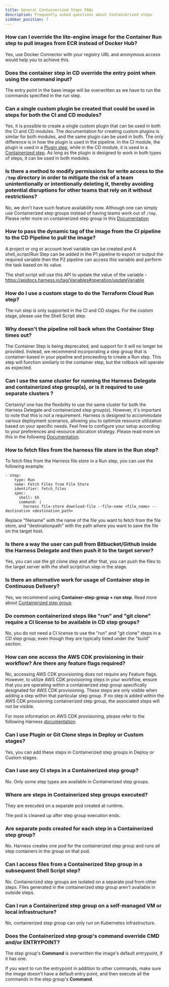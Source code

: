 ```yaml
---
title: General Containerized Steps FAQs
description: Frequently asked questions about Containerized steps.
sidebar_position: 7
---
```


### How can I override the lite-engine image for the Container Run step to pull images from ECR instead of Docker Hub? 

Yes, use Docker Connector with your registry URL and anonymous access would help you to achieve this.

### Does the container step in CD override the entry point when using the command input?

The entry point in the base image will be overwritten as we have to run the commands specified in the run step.

### Can a single custom plugin be created that could be used in steps for both the CI and CD modules?

Yes, it is possible to create a single custom plugin that can be used in both the CI and CD modules. The documentation for creating custom plugins is similar for both modules, and the same plugin can be used in both. The only difference is in how the plugin is used in the pipeline. In the CI module, the plugin is used in a [Plugin step](https://developer.harness.io/docs/continuous-integration/use-ci/use-drone-plugins/explore-ci-plugins), while in the CD module, it is used in a [Containerized step](https://developer.harness.io/docs/continuous-delivery/x-platform-cd-features/cd-steps/containerized-steps/plugin-step). As long as the plugin is designed to work in both types of steps, it can be used in both modules.


### Is there a method to modify permissions for write access to the `/tmp` directory in order to mitigate the risk of a team unintentionally or intentionally deleting it, thereby avoiding potential disruptions for other teams that rely on it without restrictions?

No, we don't have such feature availability now.
Although one can simply use Containerized step groups instead of having teams work out of `/tmp`.
Please refer more on containerized step group in this [Documentation](https://developer.harness.io/docs/continuous-delivery/x-platform-cd-features/cd-steps/containerized-steps/containerized-step-groups/)


### How to pass the dynamic tag of the image from the CI pipeline to the CD Pipeline to pull the image?
A project or org or account level variable can be created and A shell_script/Run Step can be added in the P1 pipeline to export or output the required variable then the P2 pipeline can access this variable and perform the task based on its value.
 
The shell script will use this API to update the value of the variable - https://apidocs.harness.io/tag/Variables#operation/updateVariable


### How do I use a custom stage to do the Terraform Cloud Run step?
The run step is only supported in the CI and CD stages. For the custom stage, please use the Shell Script step.


### Why doesn't the pipeline roll back when the Container Step times out?

The Container Step is being deprecated, and support for it will no longer be provided. Instead, we recommend incorporating a step group that is container-based in your pipeline and proceeding to create a Run step. This step will function similarly to the container step, but the rollback will operate as expected.


### Can I use the same cluster for running the Harness Delegate and containerized step group(s), or is it required to use separate clusters ?

Certainly! one has the flexibility to use the same cluster for both the Harness Delegate and containerized step group(s). However, it's important to note that this is not a requirement. Harness is designed to accommodate various deployment scenarios, allowing you to optimize resource utilization based on your specific needs. Feel free to configure your setup according to your preferences and resource allocation strategy.
Please read more on this in the following [Documentation](https://developer.harness.io/docs/continuous-delivery/x-platform-cd-features/cd-steps/containerized-steps/containerized-step-groups#important-notes).




### How to fetch files from the harness file store in the Run step?
To fetch files from the Harness file store in a Run step, you can use the following example:

```
- step:
    type: Run
    name: Fetch Files from File Store
    identifier: fetch_files
    spec:
      shell: Sh
      command: |
        harness file-store download-file --file-name <file_name> --destination <destination_path>
```
Replace "filename" with the name of the file you want to fetch from the file store, and "destinationpath" with the path where you want to save the file on the target host.


### Is there a way the user can pull from Bitbucket/Github inside the Harness Delegate and then push it to the target server?

Yes, you can use the git clone step and after that, you can push the files to the target server with the shell script/run step in the stage.


### Is there an alternative work for usage of Container step in Continuous Delivery?

Yes, we recommend using **Container-step-group + run step**.
Read more about [Containerized step group](https://developer.harness.io/docs/continuous-delivery/x-platform-cd-features/cd-steps/containerized-steps/containerized-step-groups/#add-a-containerized-step-group).


### Do common containerized steps like "run" and "git clone" require a CI license to be available in CD step groups?

No, you do not need a CI license to use the "run" and "git clone" steps in a CD step group, even though they are typically listed under the "build" section.


### How can one access the AWS CDK provisioning in their workflow? Are there any feature flags required?

No, accessing AWS CDK provisioning does not require any Feature flags. However, to utilize AWS CDK provisioning steps in your workflow, ensure that you are operating within a containerized step group specifically designated for AWS CDK provisioning. These steps are only visible when adding a step within that particular step group. If no step is added within the AWS CDK provisioning containerized step group, the associated steps will not be visible.

For more information on AWS CDK provisioning, please refer to the following Harness [documentation](https://developer.harness.io/docs/continuous-delivery/cd-infrastructure/aws-cdk/).


### Can I use Plugin or Git Clone steps in Deploy or Custom stages?

Yes, you can add these steps in Containerized step groups in Deploy or Custom stages.


### Can I use any CI steps in a Containerized step group?

No. Only some step types are available in Containerized step groups.


### Where are steps in Containerized step groups executed?

They are executed on a separate pod created at runtime.

The pod is cleaned up after step group execution ends.


### Are separate pods created for each step in a Containerized step group?

No. Harness creates one pod for the containerized step group and runs all step containers in the group on that pod.


### Can I access files from a Containerized Step group in a subsequent Shell Script step?

No. Containerized step groups are isolated on a separate pod from other steps. Files generated in the containerized step group aren't available in outside steps.


### Can I run a Containerized step group on a self-managed VM or local infrastructure?

No, containerized step group can only run on Kubernetes infrastructure.


### Does the Containerized step group's command override CMD and/or ENTRYPOINT?

The step group's **Command** is overwritten the image's default entrypoint, if it has one.

If you want to run the entrypoint in addition to other commands, make sure the image doesn't have a default entry point, and then execute all the commands in the step group's **Command**.


